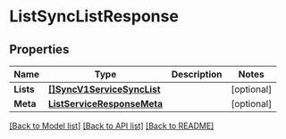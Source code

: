 # ListSyncListResponse

## Properties

Name | Type | Description | Notes
------------ | ------------- | ------------- | -------------
**Lists** | [**[]SyncV1ServiceSyncList**](sync.v1.service.sync_list.md) |  | [optional] 
**Meta** | [**ListServiceResponseMeta**](ListServiceResponse_meta.md) |  | [optional] 

[[Back to Model list]](../README.md#documentation-for-models) [[Back to API list]](../README.md#documentation-for-api-endpoints) [[Back to README]](../README.md)



